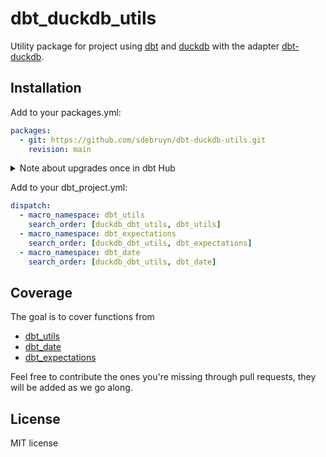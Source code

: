 # dbt_duckdb_utils

Utility package for project using [dbt](https://www.getdbt.com/) and [duckdb](https://duckdb.org/) with the adapter [dbt-duckdb](https://github.com/jwills/dbt-duckdb).

## Installation

Add to your packages.yml:

```yaml
packages:
  - git: https://github.com/sdebruyn/dbt-duckdb-utils.git
    revision: main
```

<details>
    <summary>Note about upgrades once in dbt Hub</summary>

Once this is in dbt Hub, this becomes:

```yaml
packages:

- package: dbt_duckdb_utils
    version: 0.1.0
```

</details>

Add to your dbt_project.yml:

```yaml
dispatch:
  - macro_namespace: dbt_utils
    search_order: [duckdb_dbt_utils, dbt_utils]
  - macro_namespace: dbt_expectations
    search_order: [duckdb_dbt_utils, dbt_expectations]
  - macro_namespace: dbt_date
    search_order: [duckdb_dbt_utils, dbt_date]
```

## Coverage

The goal is to cover functions from

* [dbt_utils](https://hub.getdbt.com/dbt-labs/dbt_utils/latest/)
* [dbt_date](https://hub.getdbt.com/calogica/dbt_date/latest/)
* [dbt_expectations](https://hub.getdbt.com/calogica/dbt_expectations/latest/)

Feel free to contribute the ones you're missing through pull requests, they will be added as we go along.

## License

MIT license
